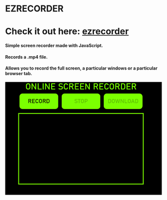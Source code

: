 # EZRECORDER
# Check it out here: [ezrecorder](http://ezrecorder.netlify.app)
#### Simple screen recorder made with JavaScript.

#### Records a .mp4 file.

#### Allows you to record the full screen, a particular windows or a particular browser tab.

![Screenshot](recorder.png)
